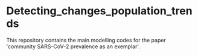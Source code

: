 # Detecting_changes_population_trends
This repository contains the main modelling codes for the paper 'community SARS-CoV-2 prevalence as an exemplar'.
